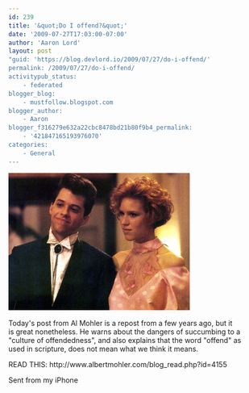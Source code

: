 ```yaml
---
id: 239
title: '&quot;Do I offend?&quot;'
date: '2009-07-27T17:03:00-07:00'
author: 'Aaron Lord'
layout: post
"guid: 'https://blog.devlord.io/2009/07/27/do-i-offend/'
permalink: /2009/07/27/do-i-offend/
activitypub_status:
    - federated
blogger_blog:
    - mustfollow.blogspot.com
blogger_author:
    - Aaron
blogger_f316279e632a22cbc8478bd21b80f9b4_permalink:
    - '421847165193976070'
categories:
    - General
---
```


<p class="mobile-photo"><a href="/assets/img/2011/10/image-755743.jpg"><img src="/assets/img/2011/10/image-755743.jpg?w=300" border="0" alt="" /></a></p>Today&#039;s post from Al Mohler is a repost from a few years ago, but it  <br>is great nonetheless. He warns about the dangers of succumbing to a  <br>"culture of offendedness", and also explains that the word "offend" as  <br>used in scripture, does not mean what we think it means.<p>READ THIS:  http://www.albertmohler.com/blog_read.php?id=4155<p>Sent from my iPhone<div class="blogger-post-footer"></div>